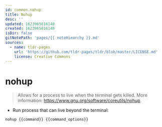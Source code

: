 ```yaml
---
id: common.nohup
title: Nohup
desc: ''
updated: 1623965016140
created: 1623965016140
isDir: false
gitNotePath: 'pages/{{ noteHiearchy }}.md'
sources:
  - name: tldr-pages
    url: 'https://github.com/tldr-pages/tldr/blob/master/LICENSE.md'
    license: Creative Commons
---
```

# nohup

> Allows for a process to live when the terminal gets killed.
> More information: <https://www.gnu.org/software/coreutils/nohup>.

- Run process that can live beyond the terminal:

`nohup {{command}} {{command_options}}`

